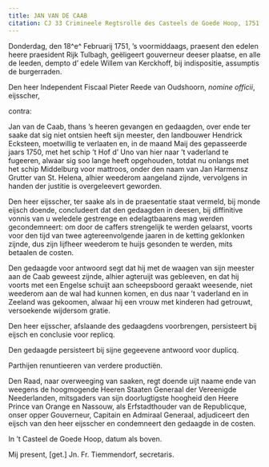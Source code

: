 ```yaml
---
title: JAN VAN DE CAAB
citation: CJ 33 Crimineele Regtsrolle des Casteels de Goede Hoop, 1751, ff. 31-3.
---
```


Donderdag, den 18^e^ Februarij 1751, ’s voormiddaags, praesent den edelen heere praesident Rijk Tulbagh, geëligeert gouverneur deeser plaatse, en alle de leeden, dempto d’ edele Willem van Kerckhoff, bij indispositie, assumptis de burgerraden.

Den heer Independent Fiscaal Pieter Reede van Oudshoorn, *nomine officii*, eijsscher,

contra:

Jan van de Caab, thans ’s heeren gevangen en gedaagden, over ende ter saake dat sig niet ontsien heeft sijn meester, den landbouwer Hendrick Ecksteen, moetwillig te verlaaten en, in de maand Maij des gepasseerde jaars 1750, met het schip ’t Hof d’ Uno van hier naar ’t vaderland te fugeeren, alwaar sig soo lange heeft opgehouden, totdat nu onlangs met het schip Middelburg voor mattroos, onder den naam van Jan Harmensz Grutter van St. Helena, alhier weederom aangeland zijnde, vervolgens in handen der justitie is overgeleevert geworden.

Den heer eijsscher, ter saake als in de praesentatie staat vermeld, bij monde eijsch doende, concludeert dat den gedaagden in deesen, bij diffinitive vonnis van u weledele gestrenge en edelagtbaarens mag werden gecondemneert: om door de caffers strengelijk te werden gelaarst, voorts voor den tijd van twee agtereenvolgende jaaren in de ketting geklonken zijnde, dus zijn lijfheer weederom te huijs gesonden te werden, mits betaalen de costen.

Den gedaagde voor antwoord segt dat hij met de waagen van sijn meester aan de Caab geweest zijnde, alhier agteruijt was gebleeven, en dat hij voorts met een Engelse schuijt aan scheepsboord geraakt weesende, niet weederom aan de wal had kunnen komen, en dus naar ’t vaderland en in Zeeland was gekoomen, alwaar hij een vrouw met kinderen had getrouwt, versoekende wijdersom gratie.

Den heer eijsscher, afslaande des gedaagdens voorbrengen, persisteert bij eijsch en conclusie voor replicq.

Den gedaagde persisteert bij sijne gegeevene antwoord voor duplicq.

Parthijen renuntieeren van verdere productiën.

Den Raad, naar overweeging van saaken, regt doende uijt naame ende van weegens de hoogmogende Heeren Staaten Generaal der Vereenigde Neederlanden, mitsgaders van sijn doorlugtigste hoogheid den Heere Prince van Orange en Nassouw, als Erfstadthouder van de Republicque, onser opper Gouverneur, Capitain en Admiraal Generaal, adjudiceert den eijsch van den heer eijsscher en condemneert den gedaagde in de costen.

In ’t Casteel de Goede Hoop, datum als boven.

Mij present, \[get.\] Jn. Fr. Tiemmendorf, secretaris.